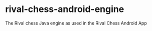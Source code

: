 rival-chess-android-engine
==========================

The Rival chess Java engine as used in the Rival Chess Android App
